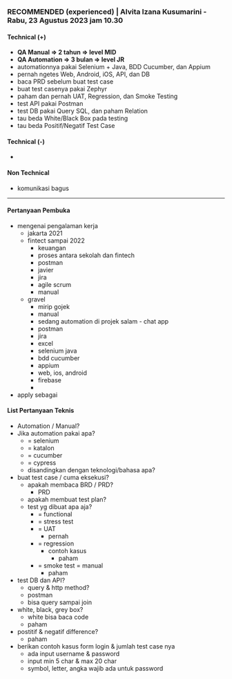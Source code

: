 ### **RECOMMENDED (experienced)** | Alvita Izana Kusumarini - Rabu, 23 Agustus 2023 jam 10.30

#### Technical (+) 

- **QA Manual => 2 tahun => level MID**
- **QA Automation => 3 bulan => level JR**  
- automationnya pakai Selenium + Java, BDD Cucumber, dan Appium
- pernah ngetes Web, Android, iOS, API, dan DB
- baca PRD sebelum buat test case
- buat test casenya pakai Zephyr
- paham dan pernah UAT, Regression, dan Smoke Testing
- test API pakai Postman
- test DB pakai Query SQL, dan paham Relation
- tau beda White/Black Box pada testing
- tau beda Positif/Negatif Test Case

#### Technical (-)  

- 

#### Non Technical  

- komunikasi bagus

---

#### Pertanyaan Pembuka

- mengenai pengalaman kerja  
	- jakarta 2021
	- fintect sampai 2022
		- keuangan
		- proses antara sekolah dan fintech
		- postman
		- javier
		- jira
		- agile scrum
		- manual
	- gravel
		- mirip gojek
		- manual
		- sedang automation di projek salam - chat app
		- postman
		- jira
		- excel
		- selenium java
		- bdd cucumber
		- appium
		- web, ios, android
		- firebase
		- 
- apply sebagai


#### List Pertanyaan Teknis

- Automation / Manual?  
- Jika automation pakai apa?
	- = selenium
	- = katalon
	- = cucumber
	- = cypress
	- disandingkan dengan teknologi/bahasa apa?
- buat test case / cuma eksekusi?
	- apakah membaca BRD / PRD?
		- PRD
	- apakah membuat test plan?
	- test yg dibuat apa aja?
		- = functional
		- = stress test
		- = UAT
			- pernah
		- = regression
			- contoh kasus
				- paham
		- = smoke test = manual
			- paham
- test DB dan API?
	- query & http method?
	- postman
	- bisa query sampai join
- white, black, grey box?
	- white bisa baca code
	- paham
- postitif & negatif difference?
	- paham
- berikan contoh kasus form login & jumlah test case nya
	- ada input username & password
	- input min 5 char & max 20 char
	- symbol, letter, angka wajib ada untuk password